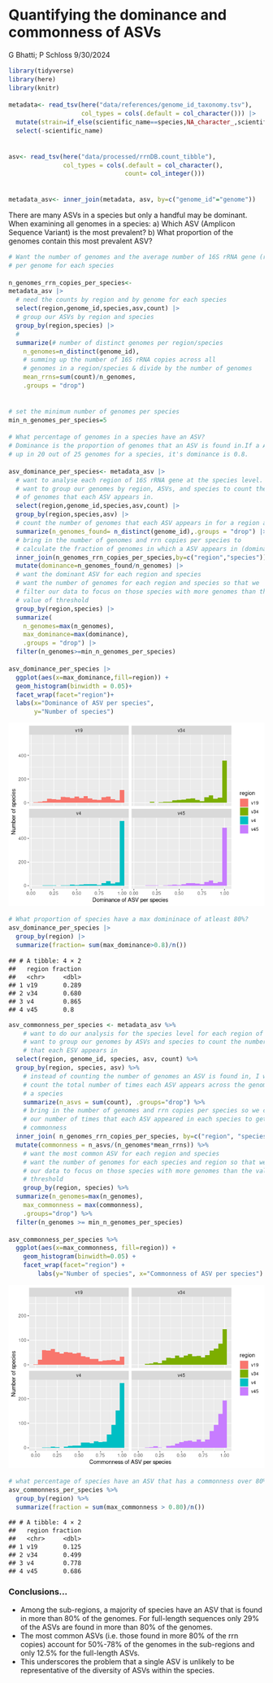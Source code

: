 Quantifying the dominance and commonness of ASVs
================
G Bhatti; P Schloss
9/30/2024

``` r
library(tidyverse)
library(here)
library(knitr)

metadata<- read_tsv(here("data/references/genome_id_taxonomy.tsv"),
                    col_types = cols(.default = col_character())) |> 
  mutate(strain=if_else(scientific_name==species,NA_character_,scientific_name)) |> 
  select(-scientific_name)


asv<- read_tsv(here("data/processed/rrnDB.count_tibble"),
               col_types = cols(.default = col_character(),
                                count= col_integer()))


metadata_asv<- inner_join(metadata, asv, by=c("genome_id"="genome"))
```

There are many ASVs in a species but only a handful may be dominant.
When examining all genomes in a species: a) Which ASV (Amplicon Sequence
Variant) is the most prevalent? b) What proportion of the genomes
contain this most prevalent ASV?

``` r
# Want the number of genomes and the average number of 16S rRNA gene (rrn) copies  
# per genome for each species

n_genomes_rrn_copies_per_species<- 
metadata_asv |> 
  # need the counts by region and by genome for each species
  select(region,genome_id,species,asv,count) |> 
  # group our ASVs by region and species
  group_by(region,species) |> 
  # 
  summarize(# number of distinct genomes per region/species
    n_genomes=n_distinct(genome_id),
    # summing up the number of 16S rRNA copies across all 
    # genomes in a region/species & divide by the number of genomes
    mean_rrns=sum(count)/n_genomes,
    .groups = "drop") 


# set the minimum number of genomes per species
min_n_genomes_per_species=5

# What percentage of genomes in a species have an ASV? 
# Dominance is the proportion of genomes that an ASV is found in.If a ASV shows 
# up in 20 out of 25 genomes for a species, it's dominance is 0.8.

asv_dominance_per_species<- metadata_asv |>
  # want to analyse each region of 16S rRNA gene at the species level.
  # want to group our genomes by region, ASVs, and species to count the number 
  # of genomes that each ASV appears in.
  select(region,genome_id,species,asv,count) |> 
  group_by(region,species,asv) |> 
  # count the number of genomes that each ASV appears in for a region and species
  summarize(n_genomes_found= n_distinct(genome_id),.groups = "drop") |> 
  # bring in the number of genomes and rrn copies per species to 
  # calculate the fraction of genomes in which a ASV appears in (dominance).
  inner_join(n_genomes_rrn_copies_per_species,by=c("region","species")) |> 
  mutate(dominance=n_genomes_found/n_genomes) |> 
  # want the dominant ASV for each region and species 
  # want the number of genomes for each region and species so that we 
  # filter our data to focus on those species with more genomes than the
  # value of threshold
  group_by(region,species) |> 
  summarize(
    n_genomes=max(n_genomes),
    max_dominance=max(dominance),
    .groups = "drop") |> 
  filter(n_genomes>=min_n_genomes_per_species)
  
asv_dominance_per_species |> 
  ggplot(aes(x=max_dominance,fill=region)) +
  geom_histogram(binwidth = 0.05)+
  facet_wrap(facet="region")+
  labs(x="Dominance of ASV per species",
       y="Number of species")
```

![](2024-09-30-dominance-commonness-of-asvs_files/figure-gfm/unnamed-chunk-1-1.png)<!-- -->

``` r
# What proportion of species have a max domininace of atleast 80%?
asv_dominance_per_species |> 
  group_by(region) |>
  summarize(fraction= sum(max_dominance>0.8)/n())
```

    ## # A tibble: 4 × 2
    ##   region fraction
    ##   <chr>     <dbl>
    ## 1 v19       0.289
    ## 2 v34       0.680
    ## 3 v4        0.865
    ## 4 v45       0.8

``` r
asv_commonness_per_species <- metadata_asv %>%
    # want to do our analysis for the species level for each region of 16S will
    # want to group our genomes by ASVs and species to count the number of genomes
    # that each ESV appears in
  select(region, genome_id, species, asv, count) %>%
  group_by(region, species, asv) %>%
    # instead of counting the number of genomes an ASV is found in, I want to
    # count the total number of times each ASV appears across the genomes within
    # a species
    summarize(n_asvs = sum(count), .groups="drop") %>%
    # bring in the number of genomes and rrn copies per species so we can scale
    # our number of times that each ASV appeared in each species to get percent
    # commonness
  inner_join( n_genomes_rrn_copies_per_species, by=c("region", "species")) %>%
  mutate(commonness = n_asvs/(n_genomes*mean_rrns)) %>%
    # want the most common ASV for each region and species
    # want the number of genomes for each species and region so that we can filter
    # our data to focus on those species with more genomes than the value of
    # threshold
    group_by(region, species) %>%
  summarize(n_genomes=max(n_genomes),
    max_commonness = max(commonness),
    .groups="drop") %>%
  filter(n_genomes >= min_n_genomes_per_species)

asv_commonness_per_species %>%
  ggplot(aes(x=max_commonness, fill=region)) +
    geom_histogram(binwidth=0.05) +
    facet_wrap(facet="region") +
        labs(y="Number of species", x="Commonness of ASV per species")
```

![](2024-09-30-dominance-commonness-of-asvs_files/figure-gfm/unnamed-chunk-2-1.png)<!-- -->

``` r
# what percentage of species have an ASV that has a commonness over 80%
asv_commonness_per_species %>%
  group_by(region) %>%
  summarize(fraction = sum(max_commonness > 0.80)/n())
```

    ## # A tibble: 4 × 2
    ##   region fraction
    ##   <chr>     <dbl>
    ## 1 v19       0.125
    ## 2 v34       0.499
    ## 3 v4        0.778
    ## 4 v45       0.686

### Conclusions…

- Among the sub-regions, a majority of species have an ASV that is found
  in more than 80% of the genomes. For full-length sequences only 29% of
  the ASVs are found in more than 80% of the genomes.
- The most common ASVs (i.e. those found in more 80% of the rrn copies)
  account for 50%-78% of the genomes in the sub-regions and only 12.5%
  for the full-length ASVs.
- This underscores the problem that a single ASV is unlikely to be
  representative of the diversity of ASVs within the species.
